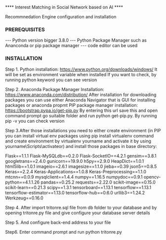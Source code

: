 **** Interest Matching in Social Network based on AI ****

Recommnedation Engine configuration and installation


### PREREQUISITES ###
--- Python version bigger 3.8.0
--- Python Package Manager such as Ananconda or pip package manager
--- code editor can be used

### INSTALLATION ###

Step 1. Python installation: https://www.python.org/downloads/windows/
	It will be set as environment variable when installed
	If you want to check, by running python keyword you can see version

Step 2. Anaconda Package Manager Installation: https://www.anaconda.com/distribution/
	After installation for downloading packages you can use either Anaconda Navigator that is GUI for installing packages or anaconda propmt 
	PIP package manager installation: https://bootstrap.pypa.io/get-pip.py
	By entering this url save this and open command prompt go suitable folder and run python get-pip.py. By running pip -v you can check version

Step 3.After those installations you need to either create environment (in PIP you can install virtual env packages using pip install virtualenv command and create environment by virtualenv yourname and activate it by using yourname\Scripts\activateor) and install those packages in base directory:

Flask==1.1.1
Flask-MySQLdb==0.2.0
Flask-SocketIO==4.2.1
gensim==3.8.1
googletrans==2.4.0
gunicorn==19.9.0
h5py==2.9.0
HeapDict==1.0.1
html5lib==1.0.1
imageio==2.6.1
imagesize==1.1.0
jieba==0.39
json5==0.8.5
Keras==2.2.4
Keras-Applications==1.0.8
Keras-Preprocessing==1.1.0
mtcnn==0.0.9
mysqlclient==1.4.4
numpy==1.16.5
numpydoc==0.9.1
opencv-python==4.1.1.26
pandas==0.25.2
requests==2.22.0
scikit-image==0.15.0
scikit-learn==0.21.3
scipy==1.3.1
tensorboard==1.13.1
tensorflow==1.13.1
tensorflow-estimator==1.13.0
tensorflow-hub==0.6.0
urllib3==1.24.2
Werkzeug==0.16.0

Step 4. After import tritonre.sql file from db folder to your database and by opening tritonre.py file and give configure your database server details

Step 5. And configure back-end address to your file

Step6. Enter command prompt and run python tritonre.py

